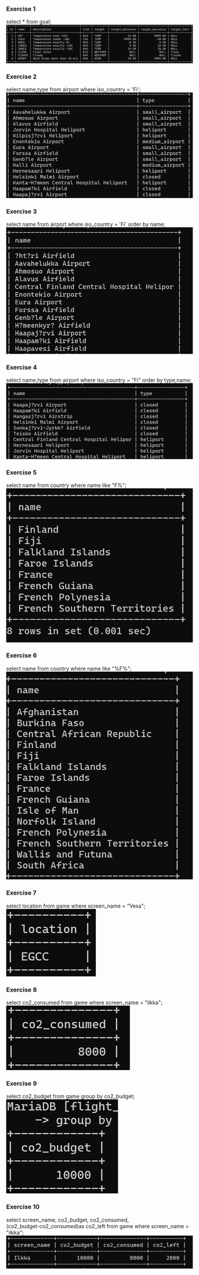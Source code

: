 ### Exercise 1
select * from goal;
![screenshot](img/w3-1/1-1.png)
### Exercise 2
select name,type from airport
where iso_country = 'Fi';
![screenshot](img/w3-1/1-2.png)
### Exercise 3
select name from airport
where iso_country = 'Fi'
order by name;
![screenshot](img/w3-1/1-3.png)
### Exercise 4
select name,type from airport
where iso_country = "Fi"
order by type,name;
![screenshot](img/w3-1/1-4.png)
### Exercise 5
select name from country
where name like "F%";
![screenshot](img/w3-1/1-5.png)
### Exercise 6
select name from country
where name like "%F%";
![screenshot](img/w3-1/1-6.png)
### Exercise 7
select location from game
where screen_name = "Vesa";
![screenshot](img/w3-1/1-7.png)
### Exercise 8
select co2_consumed from game
where screen_name = "ilkka";
![screenshot](img/w3-1/1-8.png)
### Exercise 9
select co2_budget from game
group by co2_budget;
![screenshot](img/w3-1/1-9.png)
### Exercise 10
select screen_name, co2_budget, co2_consumed,  
(co2_budget-co2_consumed)as co2_left 
from game 
where screen_name = "ilkka";
![screenshot](img/w3-1/1-10.png)